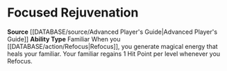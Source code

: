 ﻿---
ability_type: Familiar
id: '26'
name: Focused Rejuvenation
rarity: Common
source: '[[DATABASE/source/Advanced Player''s Guide|Advanced Player''s Guide]]'
type: Familiar Ability

---
# Focused Rejuvenation

**Source** [[DATABASE/source/Advanced Player's Guide|Advanced Player's Guide]] 
**Ability Type** Familiar
When you [[DATABASE/action/Refocus|Refocus]], you generate magical energy that heals your familiar. Your familiar regains 1 Hit Point per level whenever you Refocus.